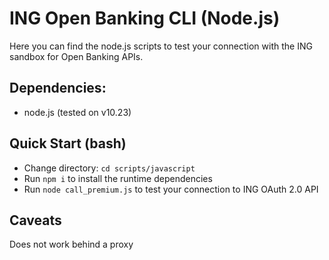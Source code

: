 # ING Open Banking CLI (Node.js)

Here you can find the node.js scripts to test your connection with the ING sandbox for Open Banking APIs.

## Dependencies:

* node.js (tested on v10.23)

## Quick Start (bash)

* Change directory: `cd scripts/javascript`
* Run `npm i` to install the runtime dependencies
* Run `node call_premium.js` to test your connection to ING OAuth 2.0 API

## Caveats

Does not work behind a proxy
